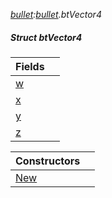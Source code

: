 _[bullet](../../modules/bullet/bullet-module.md):[bullet](../../modules/bullet/bullet-module.md).btVector4_
##### Struct btVector4

| Fields | |
|:---|:---|
| [w](bullet-btvector4-w.md) |  |
| [x](bullet-btvector4-x.md) |  |
| [y](bullet-btvector4-y.md) |  |
| [z](bullet-btvector4-z.md) |  |

| Constructors | |
|:---|:---|
| [New](bullet-btvector4-new.md) |  |
